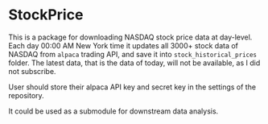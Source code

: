 # StockPrice

This is a package for downloading NASDAQ stock price data at day-level. Each day 00:00 AM New York time it updates all 3000+ stock data of NASDAQ from `alpaca` trading API, and save it into `stock_historical_prices` folder. The latest data, that is the data of today, will not be available, as I did not subscribe.

User should store their alpaca API key and secret key in the settings of the repository.

It could be used as a submodule for downstream data analysis.